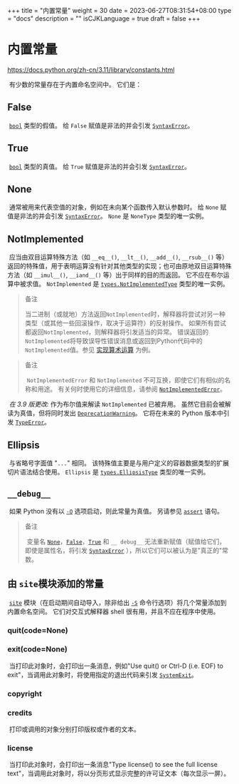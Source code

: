 +++
title = "内置常量"
weight = 30
date = 2023-06-27T08:31:54+08:00
type = "docs"
description = ""
isCJKLanguage = true
draft = false
+++

# 内置常量

https://docs.python.org/zh-cn/3.11/library/constants.html

​	有少数的常量存在于内置命名空间中。 它们是：

## False

​	[`bool`](https://docs.python.org/zh-cn/3.11/library/functions.html#bool) 类型的假值。 给 `False` 赋值是非法的并会引发 [`SyntaxError`](https://docs.python.org/zh-cn/3.11/library/exceptions.html#SyntaxError)。

## True

​	[`bool`](https://docs.python.org/zh-cn/3.11/library/functions.html#bool) 类型的真值。 给 `True` 赋值是非法的并会引发 [`SyntaxError`](https://docs.python.org/zh-cn/3.11/library/exceptions.html#SyntaxError)。

## None

​	通常被用来代表空值的对象，例如在未向某个函数传入默认参数时。 给 `None` 赋值是非法的并会引发 [`SyntaxError`](https://docs.python.org/zh-cn/3.11/library/exceptions.html#SyntaxError)。 `None` 是 `NoneType` 类型的唯一实例。

## NotImplemented

​	应当由双目运算特殊方法（如 `__eq__()`, `__lt__()`, `__add__()`, `__rsub__()` 等）返回的特殊值，用于表明运算没有针对其他类型的实现；也可由原地双目运算特殊方法（如 `__imul__()`, `__iand__()` 等）出于同样的目的而返回。 它不应在布尔运算中被求值。 `NotImplemented` 是 [`types.NotImplementedType`](https://docs.python.org/zh-cn/3.11/library/types.html#types.NotImplementedType) 类型的唯一实例。

> 备注 
>
> ​	当二进制（或就地）方法返回``NotImplemented``时，解释器将尝试对另一种类型（或其他一些回滚操作，取决于运算符）的反射操作。 如果所有尝试都返回``NotImplemented``，则解释器将引发适当的异常。 错误返回的``NotImplemented``将导致误导性错误消息或返回到Python代码中的``NotImplemented``值。参见 [实现算术运算](https://docs.python.org/zh-cn/3.11/library/numbers.html#implementing-the-arithmetic-operations) 为例。

> 备注 
>
> ​	`NotImplementedError` 和 `NotImplemented` 不可互换，即使它们有相似的名称和用途。 有关何时使用它的详细信息，请参阅 [`NotImplementedError`](https://docs.python.org/zh-cn/3.11/library/exceptions.html#NotImplementedError)。

​	*在 3.9 版更改:* 作为布尔值来解读 `NotImplemented` 已被弃用。 虽然它目前会被解读为真值，但将同时发出 [`DeprecationWarning`](https://docs.python.org/zh-cn/3.11/library/exceptions.html#DeprecationWarning)。 它将在未来的 Python 版本中引发 [`TypeError`](https://docs.python.org/zh-cn/3.11/library/exceptions.html#TypeError)。



## Ellipsis

​	与省略号字面值 "`...`" 相同。 该特殊值主要是与用户定义的容器数据类型的扩展切片语法结合使用。 `Ellipsis` 是 [`types.EllipsisType`](https://docs.python.org/zh-cn/3.11/library/types.html#types.EllipsisType) 类型的唯一实例。

## `__debug__`

​	如果 Python 没有以 [`-O`](https://docs.python.org/zh-cn/3.11/using/cmdline.html#cmdoption-O) 选项启动，则此常量为真值。 另请参见 [`assert`](https://docs.python.org/zh-cn/3.11/reference/simple_stmts.html#assert) 语句。

> 备注 
>
> ​	变量名 [`None`](https://docs.python.org/zh-cn/3.11/library/constants.html#None)，[`False`](https://docs.python.org/zh-cn/3.11/library/constants.html#False)，[`True`](https://docs.python.org/zh-cn/3.11/library/constants.html#True) 和 `__ debug__` 无法重新赋值（赋值给它们，即使是属性名，将引发 [`SyntaxError`](https://docs.python.org/zh-cn/3.11/library/exceptions.html#SyntaxError) ），所以它们可以被认为是"真正的"常数。
>

## 由 `site`模块添加的常量

​	[`site`](https://docs.python.org/zh-cn/3.11/library/site.html#module-site) 模块（在启动期间自动导入，除非给出 [`-S`](https://docs.python.org/zh-cn/3.11/using/cmdline.html#cmdoption-S) 命令行选项）将几个常量添加到内置命名空间。 它们对交互式解释器 shell 很有用，并且不应在程序中使用。

### quit(code=None)

### exit(code=None)

​	当打印此对象时，会打印出一条消息，例如"Use quit() or Ctrl-D (i.e. EOF) to exit"，当调用此对象时，将使用指定的退出代码来引发 [`SystemExit`](https://docs.python.org/zh-cn/3.11/library/exceptions.html#SystemExit)。

### copyright

### credits

​	打印或调用的对象分别打印版权或作者的文本。

### license

​	当打印此对象时，会打印出一条消息"Type license() to see the full license text"，当调用此对象时，将以分页形式显示完整的许可证文本（每次显示一屏）。